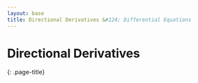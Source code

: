 ```yaml
---
layout: base
title: Directional Derivatives &#124; Differential Equations
---
```


# Directional Derivatives
{: .page-title}
